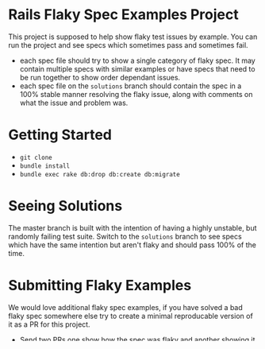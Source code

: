 # Rails Flaky Spec Examples Project

This project is supposed to help show flaky test issues by example. You can run the project and see specs which sometimes pass and sometimes fail. 

* each spec file should try to show a single category of flaky spec. It may contain multiple specs with similar examples or have specs that need to be run together to show order dependant issues.
* each spec file on the `solutions` branch should contain the spec in a 100% stable manner resolving the flaky issue, along with comments on what the issue and problem was.

# Getting Started

* `git clone`
* `bundle install`
* `bundle exec rake db:drop db:create db:migrate`

# Seeing Solutions

The master branch is built with the intention of having a highly unstable, but randomly failing test suite. Switch to the `solutions` branch to see specs which have the same intention but aren't flaky and should pass 100% of the time.

# Submitting Flaky Examples

We would love additional flaky spec examples, if you have solved a bad flaky spec somewhere else try to create a minimal reproducable version of it as a PR for this project.

* Send two PRs one show how the spec was flaky and another showing it in a "solved" state.
	* send a PR which includes a flaky spec to the master branch
	* send a PR which includes a stable spec to the solutions branch
	* please cross link the PRs

# Resources

* some specs are modified examples from [Why RSpec Tests Fail (and How To Fix Them)](https://medium.com/better-programming/why-rspec-tests-fail-and-how-to-fix-them-402f1c7dce16)
* some specs are modified examples from [tests that sometimes fail](https://samsaffron.com/archive/2019/05/15/tests-that-sometimes-fail)
* make it easier to debug flaky tests, [5-ways to improve flaky test debugging](https://building.buildkite.com/5-ways-weve-improved-flakey-test-debugging-4b3cfb9f27c8)